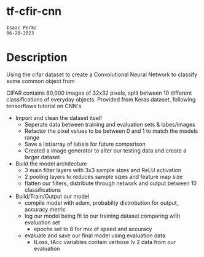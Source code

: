 # tf-cfir-cnn
    Isaac Perks
    06-20-2023

# Description

Using the cifar dataset to create a Convolutional Neural Network to classify some common object from 

CIFAR contains 60,000 images of 32x32 pixels, split between 10 different classifications of
everyday objects. Provided from Keras dataset, following tensorflows tutorial on CNN's

- Import and clean the dataset itself
    - Seperate data between training and evaluation sets & labes/images
    - Refactor the pixel values to be between 0 and 1 to match the models range
    - Save a list/array of labels for future comparison
    - Created a image generator to alter our testing data and create a larger dataset
- Build the model architecture
    - 3 main filter layers with 3x3 sample sizes and ReLU activation
    - 2 pooling layers to reduces sample sizes and feature map size
    - flatten our filters, distribute through network and output between 10 classifications
- Build/Train/Output our model
    - compile model with adam, probabilty distrobution for output, accuracy metric
    - log our model being fit to our training dataset comparing with evaluation set
        - epochs set to 8 for mix of speed and accuracy
    - evaluate and save our final model using evaluation data
        - tLoss, tAcc variables contain verbose lv 2 data from our evaluation

